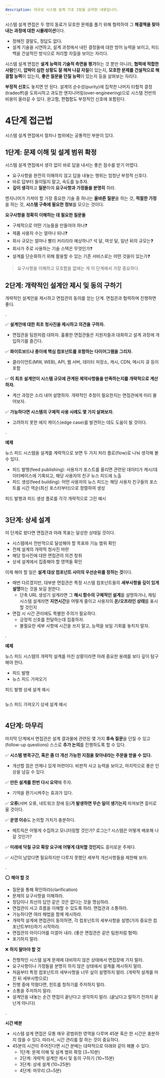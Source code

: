 ```yaml
---
description: 대규모 시스템 설계 기초 3장을 요약한 내용입니다.
---
```


시스템 설계 면접은 두 명의 동료가 모호한 문제를 풀기 위해 협력하여 그 **해결책을 찾아내는 과정에 대한 시뮬레이션**이다.
- 정해진 결말도, 정답도 없다.
- 설계 기술을 시연하고, 설계 과정에서 내린 결정들에 대한 방어 능력을 보이고, 피드백을 건설적인 방식으로 처리할 자질을 보이는 자리다.

시스템 설계 면접은 **설계 능력의 기술적 측면을 평가**하는 것 뿐만 아니라, **협력에 적합한 사람**인지, **압박이 심한 상황도 잘 헤쳐 나갈 자질**이 있는지, **모호한 문제를 건설적으로 해결할 능력**이 있는지, **좋은 질문을 던질 능력**이 있는지 등을 살펴보는 자리다.

**부정적 신호**도 놓치면 안 된다. 설계의 순수성(purity)에 집착한 나머지 타협적 결정(tradeoff)을 도외시하고 과도한 엔지니어링(over-engineering)으로 시스템 전반의 비용이 올라갈 수 있다. 완고함, 편협함도 부정적인 신호에 포함된다.

# 4단계 접근법

시스템 설계 면접에서 절차나 범위에는 공통적인 부분이 있다.

## 1단계: 문제 이해 및 설계 범위 확정

시스템 설계 면접에서 생각 없이 바로 답을 내서는 좋은 점수를 받기 어렵다.
- 요구사항을 완전히 이해하지 않고 답을 내놓는 행위는 엄청난 부정적 신호다.
- 바로 답부터 들이밀지 말고, 속도를 늦추자.
- **깊이 생각**하고 **질문**하여 **요구사항과 가정들을 분명히** 하라.

엔지니어가 가져야 할 가장 중요한 기술 중 하나는 **올바른 질문**을 하는 것, **적절한 가정**을 하는 것, **시스템 구축에 필요한 정보**를 모으는 것이다.

**요구사항을 정확히 이해하는 데 필요한 질문들**
- 구체적으로 어떤 기능들을 만들어야 하나❓
- 제품 사용자 수는 얼마나 되나❓
- 회사 규모는 얼마나 빨리 커리리라 예상하나? 석 달, 여섯 달, 일년 뒤의 규모는❓
- 회사가 주로 사용하는 기술 스택은 무엇인가❓
- 설계를 단순화하기 위해 활용할 수 있는 기존 서비스로는 어떤 것을이 있는가❓

> 요구사항을 이해하고 모호함을 없애는 게 이 단계에서 가장 중요하다.

## 2단계: 개략적인 설계안 제시 및 동의 구하기

개략적인 설계안을 제시하고 면접관의 동의를 얻는 단계. 면접관과 협력하며 진행하면 좋다.

.

✅ **설계안에 대한 최초 청사진을 제시하고 의견을 구하자.**
- 면접관을 팀원처럼 대하자. 훌륭한 면접관들은 지원자들과 대화하고 설계 과정에 개입하기를 즐긴다.

✅ **화이트보드나 종이에 핵심 컴포넌트를 포함하는 다이어그램을 그리자.**
- 클라이언트(MW, WEB), API, 웹 서버, 데이터 저장소, 캐시, CDN, 메시지 큐 등이 포함

✅ **이 최초 설계안이 시스템 규모에 관계된 제약사항들을 만족하는지를 개략적으로 계산하자.**
- 계산 과정은 소리 내어 설명하자. 개략적인 추청이 필요한지는 면접관에게 미리 물어보자.

✅ **가능하다면 시스템의 구체적 사용 사례도 몇 가지 살펴보자.**
- 고려하지 못한 에지 케이스(edge case)를 발견하는 데도 도움이 될 것이다.

.

**예제**

뉴스 피드 시스템을 설계를 계략적으로 보면 두 가지 처리 플로(flow)로 나눠 생각해 볼 수 있다.
- 피드 발행(feed publishing): 사용자가 포스트를 올리면 관련된 데이터가 캐시/데이터베이스에 기록되고, 해당 사용자의 친구 뉴스 피드에 노출
- 피드 생성(feed building): 어떤 사용자의 뉴스 피드는 해당 사용자 친구들의 포스트를 시간 역순(최신 포스터부터)으로 정렬하여 생성

피드 발행과 피드 생성 플로를 각각 개략적으로 그린 예시

<figure><img src="../../.gitbook/assets/system-design-interview/scheming-design.png" alt=""><figcaption></figcaption></figure>

## 3단계: 상세 설계

이 단계로 왔다면 면접관과 아래 목표는 달성한 상태일 것이다.
- 시스템에서 전반적으로 달성해야 할 목표와 기능 범위 확인
- 전체 설계의 개략적 청사진 마련
- 해당 청사진에 대한 면접관의 의견 청취
- 상세 설계에서 집중해야 할 영역들 확인

이제 해야 할 일은 **설계 대상 컴포넌트 사이의 우선순위를 정하는 것**이다.
- 매번 다르겠지만, 대부분 면접관은 특정 시스템 컴포넌트들의 **세부사항을 깊이 있게 설명**하는 것을 보길 원한다.
  - 단축 URL 생성기 설계라면 그 **해시 함수의 구체적인 설계**를 설명하거나, 채팅 시스템 설계라면 **지연시간**을 어떻게 줄이고 사용자의 **온/오프라인 상태**를 표시할 것인지
- 면접 시 시간 관리에도 특별한 주의가 필요하다.
  - 긍정적 신호를 전달하는데 집중하자.
  - 불필요한 세부 사항에 시간을 쓰지 말고, 능력을 보일 기회를 놓치지 말자.

.

**예제**

뉴스 피드 시스템의 개략적 설계를 마친 상황이라면 아래 중요한 용례를 보다 깊이 탐구해야 한다.
- 피드 발행
- 뉴스 피드 가져오기

피드 발행 상세 설계 예시

<figure><img src="../../.gitbook/assets/system-design-interview/detailed-design.png" alt=""><figcaption></figcaption></figure>

뉴스 피드 가져오기 상세 설계 예시

<figure><img src="../../.gitbook/assets/system-design-interview/detailed-design-2.png" alt=""><figcaption></figcaption></figure>

## 4단계: 마무리

마지막 단계에서 면접관은 설계 결과물에 관련된 몇 가지 **후속 질문**을 던질 수 있고(follow-up questions) 스스로 **추가 논의**를 진행하도록 할 수 있다.

✅ **시스템 병목구간, 혹은 좀 더 개선 가능한 지점을 찾아내라는 주문을 받을 수 있다.**
- 개선할 점은 언제나 있게 마련이다. 비판적 사고 능력을 보이고, 마지막으로 좋은 인상을 남길 수 있다.

✅ **만든 설계를 한번 다시 요약**해 주자.
- 기억을 환기시켜주는 효과가 있다.

✅ **오류**(서버 오류, 네트워크 장애 등)**가 발생하면 무슨 일이 생기는지** 따져보면 흥미로울 것이다.

✅ **운영 이슈**도 논의할 가치가 충분하다.
- 메트릭은 어떻게 수집하고 모니터링할 것인가? 로그는? 시스템은 어떻게 배포해 나갈 것인가?

✅ **미래에 닥칠 규모 확장 요구에 어떻게 대처할 것인지**도 흥미로운 주제다.

✅ 시간이 남았다면 필요하지만 다루지 못했던 세부적 개선사항들을 제한해 보자.

.

⭕️ **해야 할 것**
- 질문을 통해 확인하라(clarification)
- 문제의 요구사항을 이해하라.
- 정담이나 최선의 답안 같은 것은 없다는 것을 명심하라.
- 면접관이 사고 흐름을 이해할 수 있도록 하라. 면접관과 소통하라.
- 가능하다면 여러 해법을 함께 제시하라.
- 개략적 설계에 면접관이 동의하면, 각 컴포넌트의 세부사항을 설명(가자 중요한 컴포넌트부터)하기 시작하라.
- 면접관의 아이디어를 이끌어 내라. (좋은 면접관은 같은 팀원처럼 협력)
- 포기하지 말라.

❌ **하지 말아야 할 것**
- 전형적인 시스템 설계 문제에 대비하지 않은 상태에서 면접장에 가지 말라.
- 요구사항이나 가정들을 분명히 하지 않은 상태에서 설계를 제시하지 말라.
- 처음부터 특정 컴포넌트의 세부사항을 너무 싶이 설명하지 말라. (개략적 설계를 마친 뒤 세부사항으로)
- 진행 중에 막혔다면, 힌트를 청하기를 주저하지 말라.
- 소통을 주저하지 말라.
- 설계안을 내놓는 순간 면접이 끝난다고 생각하지 말라. (끝났다고 말하기 전까지 끝난게 아니다)

.

**시간 배분**
- 시스템 설계 면접은 모통 매우 광범위한 영역을 다루며 45분 혹은 한 시간은 충분하지 않을 수 있다. 따라서, 시간 관리를 잘 하는 것이 중요하다.
- 45분의 시간이 주어진다면 시간 분배는 대략적으로 아래와 같이 해볼 수 있다.
  - 1단계: 문제 이해 및 설계 범위 확정 (3~10분)
  - 2단계: 개략적 설계안 제시 및 동의 구하기 (10~15분)
  - 3단계: 상세 설계 (10~25분)
  - 4단계: 마무리 (3~5분)